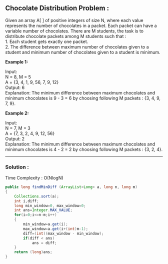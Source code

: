 <h2> Chocolate Distribution Problem : </h2>
Given an array A[ ] of positive integers of size N, where each value represents the number of chocolates in a packet. Each packet can have a variable number of chocolates. There are M students, the task is to distribute chocolate packets among M students such that : <br/>
1. Each student gets exactly one packet. <br/>
2. The difference between maximum number of chocolates given to a student and minimum number of chocolates given to a student is minimum. <br/>

**Example 1:**

Input: <br/>
N = 8, M = 5 <br/>
A = {3, 4, 1, 9, 56, 7, 9, 12} <br/>
Output: 6 <br/>
Explanation: The minimum difference between maximum chocolates and minimum chocolates is 9 - 3 = 6 by choosing following M packets : {3, 4, 9, 7, 9}. <br/>

**Example 2:**

Input: <br/>
N = 7, M = 3 <br/>
A = {7, 3, 2, 4, 9, 12, 56} <br/>
Output: 2 <br/>
Explanation: The minimum difference between maximum chocolates and minimum chocolates is 4 - 2 = 2 by choosing following M packets : {3, 2, 4}.

-----------------------------------------------------------------------------------------------------------------------------------------------------------

<h3> Solution : </h3>

Time Complexity : O(NlogN)

```java
public long findMinDiff (ArrayList<Long> a, long n, long m)
{
    Collections.sort(a);
    int i,diff;
    long min_window=0, max_window=0;
    int ans=Integer.MAX_VALUE;
    for(i=0;i<=n-m;i++)
    {
        min_window=a.get(i);
        max_window=a.get(i+(int)m-1);
        diff=(int)(max_window - min_window);
        if(diff < ans)
            ans = diff;
    }
    return (long)ans;
}
```
